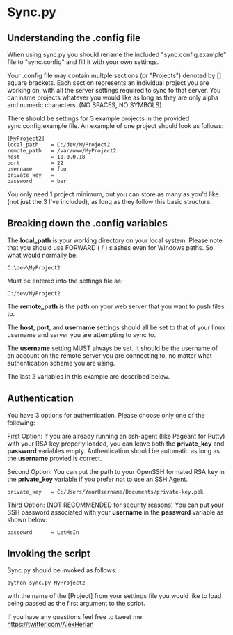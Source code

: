 Sync.py
=======

Understanding the .config file
------------------------------
When using sync.py you should rename the included "sync.config.example" file to "sync.config"
and fill it with your own settings.

Your .config file may contain multple sections (or "Projects") denoted by [] square brackets.
Each section represents an individual project you are working on, with all the server settings required to sync to that server.
You can name projects whatever you would like as long as they are only alpha and numeric characters. (NO SPACES, NO SYMBOLS)

There should be settings for 3 example projects in the provided sync.config.example file.
An example of one project should look as follows:

	[MyProject2]
	local_path    = C:/dev/MyProject2
	remote_path   = /var/www/MyProject2
	host          = 10.0.0.18
	port          = 22
	username      = foo
	private_key   = 
	password      = bar

You only need 1 project minimum, but you can store as many as you'd like (not just the 3 I've included), as long as they follow this basic structure.


Breaking down the .config variables
-----------------------------------

The **local_path** is your working directory on your local system. Please note that you should use FORWARD ( / ) slashes even for Windows paths. So what would normally be:

	C:\dev\MyProject2

Must be entered into the settings file as:

	C:/dev/MyProject2

The **remote_path** is the path on your web server that you want to push files to.

The **host**, **port**, and **username** settings should all be set to that of your linux username and server you are attempting to sync to.

The **username** setting MUST always be set. It should be the username of an account on the remote server you are connecting to, no matter what authentication scheme you are using.

The last 2 variables in this example are described below.

Authentication
--------------

You have 3 options for authentication. Please choose only one of the following:

First Option: If you are already running an ssh-agent (like Pageant for Putty) with your RSA key properly loaded, you can leave both the **private_key** and **password** variables empty. Authentication should be automatic as long as the **username** provied is correct. 

Second Option: You can put the path to your OpenSSH formated RSA key in the **private_key** variable if you prefer not to use an SSH Agent.

	private_key   = C:/Users/YourUsername/Documents/private-key.ppk

Third Option: (NOT RECOMMENDED for security reasons) You can put your SSH password associated with your **username** in the **password** variable as shown below:

	passowrd      = LetMeIn

Invoking the script
-------------------
Sync.py should be invoked as follows:

	python sync.py MyProject2

with the name of the [Project] from your settings file you would like to load being passed as the first argument to the script.

If you have any questions feel free to tweet me: https://twitter.com/AlexHerlan